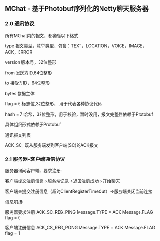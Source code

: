 ## MChat - 基于Photobuf序列化的Netty聊天服务器




### 2.0 通讯协议

  所有MChat内的报文，都遵循以下格式

  type 报文类型，枚举类型，包含：TEXT，LOCATION，VOICE，IMAGE，ACK，ERROR
  
  version 版本号，32位整形
  
  from 发送方ID,64位整形
  
  to 接受方ID，64位整形
  
  bytes 数据主体
  
  flag = 6 标志位,32位整形， 用于代表各种协议代码
  
  hash = 7 哈希，32位整形，用于校验，暂时没用，报文完整性依赖于Protobuf

  具体组织形式依赖于Protobuf

通讯报文列表

  ACK_SC_ 既从服务端发到客户端(SC)的ACK报文


### 2.1 服务器-客户端通信协议

  服务器询问客户端，要求注册:
  
  客户端提交注册信息→服务端记录→返回注册成功→开始聊天
  
  客户端未提交注册信息（超时ClientRegisterTimeOut）→服务端关闭当前连接
  
  信息明细:

  服务器要求注册 ACK_SC_REG_PING Message.TYPE = ACK Message.FLAG flag = 0

  客户端注册信息 ACK_CS_REG_PONG Message.TYPE = ACK Message.FLAG flag = 1

